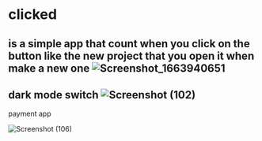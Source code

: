 # clicked
is a simple app that count when you click on the button 
like the new project that you open it when make a new one  ![Screenshot_1663940651](https://user-images.githubusercontent.com/68062657/191977101-ac669ad3-7949-419c-9e59-266cc27b6573.png)
------------------------------
dark mode switch
![Screenshot (102)](https://user-images.githubusercontent.com/68062657/193569536-cdf616c7-9adc-41cf-8fa5-ee264d3b9233.png)
------------------------------
payment app 

![Screenshot (106)](https://user-images.githubusercontent.com/68062657/194926456-be105a45-8796-45f8-bf15-62952436d2df.png)
